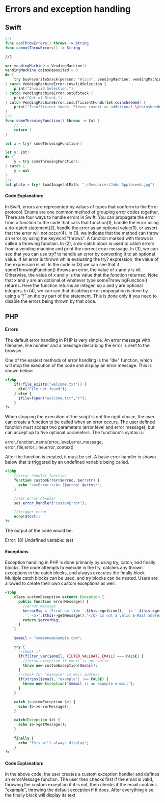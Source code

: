 # Errors and exception handling

## Swift
```swift
//1
func canThrowErrors() throws -> String
func cannotThrowErrors() -> String

//2

var vendingMachine = VendingMachine()
vendingMachine.coinsDeposited = 8
do {
    try buyFavoriteSnack(person: "Alice", vendingMachine: vendingMachine)
} catch VendingMachineError.invalidSelection {
    print("Invalid Selection.")
} catch VendingMachineError.outOfStock {
    print("Out of Stock.")
} catch VendingMachineError.insufficientFunds(let coinsNeeded) {
    print("Insufficient funds. Please insert an additional \(coinsNeeded) coins.")
}
//3
func someThrowingFunction() throws -> Int {
    // ...
    return 1
}

let x = try? someThrowingFunction()

let y: Int?
do {
    y = try someThrowingFunction()
} catch {
    y = nil
}
//4
let photo = try! loadImage(atPath: "./Resources/John Appleseed.jpg")
```
#### Code Explanation:
In Swift, errors are represented by values of types that conform to the Error protocol. Enums are one common method of grouping error codes together. There are four ways to handle errors in Swift. You can propagate the error from a function to the code that calls that function(1), handle the error using a do-catch statement(2), handle the error as an optional value(3), or assert that the error will not occur(4). In (1), we indicate that the method can throw an error by using the keyword "throws". A function marked with throws is called a throwing function. In (2), a do-catch block is used to catch errors from a vending machine and print the correct error message. In (3), we can see that you can use try? to handle an error by converting it to an optional value. If an error is thrown while evaluating the try? expression, the value of the expression is nil. In the code in (3) we can see that if someThrowingFunction() throws an error, the value of x and y is nil. Otherwise, the value of x and y is the value that the function returned. Note that x and y are an optional of whatever type someThrowingFunction() returns. Here the function returns an integer, so x and y are optional integers. In (4), we can see that disabling error propogation is done by using a "!" on the try part of the statement. This is done only if you need to disable the errors being thrown by that code.
## PHP
#### Errors
The default error handling in PHP is very simple. An error message with filename, line number and a message describing the error is sent to the browser.

One of the easiest methods of error handling is the "die" function, which will stop the execution of the code and display an error message. This is shown below:
```php
<?php
    if(!file_exists("welcome.txt")) {
      die("File not found");
    } else {
      $file=fopen("welcome.txt","r");
    }
?>
```
When stopping the execution of the script is not the right choice, the user can create a function to be called when an error occurs. The user defined function must accept two parameters (error level and error message), but can accept up to five optional parameters. The functions's syntax is:

error_function_name(error_level,error_message, error_file,error_line,error_context)

After the function is created, it must be set. A basic error handler is shown below that is triggered by an undefined variable being called.

```php
<?php
    //error handler function
    function customError($errno, $errstr) {
      echo "<b>Error:</b> [$errno] $errstr";
    }

    //set error handler
    set_error_handler("customError");

    //trigger error
    echo($test);
?>
```
The output of the code would be: 

Error: [8] Undefined variable: test
#### Exceptions
Exception handling in PHP is done primarily by using try, catch, and finally blocks. The code attempts to execute in the try, catches any thrown exceptions in the catch blocks, and always executes the finally block. Multiple catch blocks can be used, and try blocks can be nested. Users are allowed to create their own custom exceptions as well.

```php
<?php
    class customException extends Exception {
      public function errorMessage() {
        //error message
        $errorMsg = 'Error on line '.$this->getLine().' in '.$this->getFile()
        .': <b>'.$this->getMessage().'</b> is not a valid E-Mail address';
        return $errorMsg;
      }
    }

    $email = "someone@example.com";

    try {
      //check if
      if(filter_var($email, FILTER_VALIDATE_EMAIL) === FALSE) {
        //throw exception if email is not valid
        throw new customException($email);
      }
      //check for "example" in mail address
      if(strpos($email, "example") !== FALSE) {
        throw new Exception("$email is an example e-mail");
      }
    }

    catch (customException $e) {
      echo $e->errorMessage();
    }

    catch(Exception $e) {
      echo $e->getMessage();
    }
    
    finally {
      echo "This will always display";
    }
?>
```
#### Code Explanation:
In the above code, the user creates a custom exception handler and defines an errorMessage function. The user then checks first if the email is valid, throwing the custom exception if it is not, then checks if the email contains "example", throwing the default exception if it does. After everything else, the finally block will display its text.